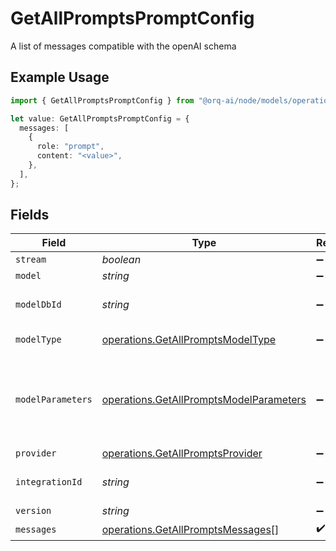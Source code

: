 # GetAllPromptsPromptConfig

A list of messages compatible with the openAI schema

## Example Usage

```typescript
import { GetAllPromptsPromptConfig } from "@orq-ai/node/models/operations";

let value: GetAllPromptsPromptConfig = {
  messages: [
    {
      role: "prompt",
      content: "<value>",
    },
  ],
};
```

## Fields

| Field                                                                                              | Type                                                                                               | Required                                                                                           | Description                                                                                        |
| -------------------------------------------------------------------------------------------------- | -------------------------------------------------------------------------------------------------- | -------------------------------------------------------------------------------------------------- | -------------------------------------------------------------------------------------------------- |
| `stream`                                                                                           | *boolean*                                                                                          | :heavy_minus_sign:                                                                                 | N/A                                                                                                |
| `model`                                                                                            | *string*                                                                                           | :heavy_minus_sign:                                                                                 | N/A                                                                                                |
| `modelDbId`                                                                                        | *string*                                                                                           | :heavy_minus_sign:                                                                                 | The id of the resource                                                                             |
| `modelType`                                                                                        | [operations.GetAllPromptsModelType](../../models/operations/getallpromptsmodeltype.md)             | :heavy_minus_sign:                                                                                 | The type of the model                                                                              |
| `modelParameters`                                                                                  | [operations.GetAllPromptsModelParameters](../../models/operations/getallpromptsmodelparameters.md) | :heavy_minus_sign:                                                                                 | Model Parameters: Not all parameters apply to every model                                          |
| `provider`                                                                                         | [operations.GetAllPromptsProvider](../../models/operations/getallpromptsprovider.md)               | :heavy_minus_sign:                                                                                 | N/A                                                                                                |
| `integrationId`                                                                                    | *string*                                                                                           | :heavy_minus_sign:                                                                                 | The id of the resource                                                                             |
| `version`                                                                                          | *string*                                                                                           | :heavy_minus_sign:                                                                                 | N/A                                                                                                |
| `messages`                                                                                         | [operations.GetAllPromptsMessages](../../models/operations/getallpromptsmessages.md)[]             | :heavy_check_mark:                                                                                 | N/A                                                                                                |